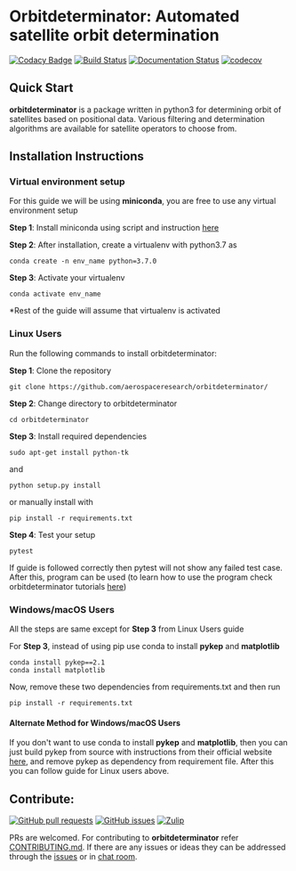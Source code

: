 # Orbitdeterminator: Automated satellite orbit determination

[![Codacy Badge](https://api.codacy.com/project/badge/Grade/9c770ba2dd9d48fa8ba3ac207b9f5c85)](https://www.codacy.com/app/201452004/orbitdeterminator?utm_source=github.com&utm_medium=referral&utm_content=aerospaceresearch/orbitdeterminator&utm_campaign=badger)
[![Build Status](https://travis-ci.org/aerospaceresearch/orbitdeterminator.svg?branch=master)](https://travis-ci.org/aerospaceresearch/orbitdeterminator)
[![Documentation Status](https://readthedocs.org/projects/orbit-determinator/badge/?version=latest)](http://orbit-determinator.readthedocs.io/en/latest/?badge=latest)
[![codecov](https://codecov.io/gh/aerospaceresearch/orbitdeterminator/branch/master/graph/badge.svg)](https://codecov.io/gh/aerospaceresearch/orbitdeterminator)

## Quick Start

__orbitdeterminator__ is a package written in python3 for determining orbit of satellites based on positional data. Various filtering and determination algorithms are available for satellite operators to choose from.  

## Installation Instructions

### Virtual environment setup
For this guide we will be using **miniconda**, you are free to use any virtual environment setup

**Step 1**: Install miniconda using script and instruction [here](https://docs.conda.io/en/latest/miniconda.html)

**Step 2**: After installation, create a virtualenv with python3.7 as
```
conda create -n env_name python=3.7.0
```
**Step 3**: Activate your virtualenv
```
conda activate env_name
```
*Rest of the guide will assume that virtualenv is activated
### Linux Users
Run the following commands to install orbitdeterminator:

**Step 1**: Clone the repository
```
git clone https://github.com/aerospaceresearch/orbitdeterminator/
```
**Step 2**: Change directory to orbitdeterminator
```
cd orbitdeterminator
```
**Step 3**: Install required dependencies
```
sudo apt-get install python-tk
```
and
```
python setup.py install
```
or manually install with
```
pip install -r requirements.txt
```
**Step 4**: Test your setup
```
pytest
```
If guide is followed correctly then pytest will not show any failed test case. After this, program can be used (to learn how to use the program check orbitdeterminator tutorials [here](https://orbit-determinator.readthedocs.io/en/latest/examples.html))
### Windows/macOS Users
All the steps are same except for **Step 3** from Linux Users guide

For **Step 3**, instead of using pip use conda to install **pykep** and **matplotlib**
```
conda install pykep==2.1
conda install matplotlib
```
Now, remove these two dependencies from requirements.txt and then run
```
pip install -r requirements.txt
```
#### Alternate Method for Windows/macOS Users

If you don't want to use conda to install **pykep** and **matplotlib**, then you can just build pykep from source with instructions from their official website [here](https://esa.github.io/pykep/installation.html), and remove pykep as dependency from requirement file. After this you can follow guide for Linux users above.

## Contribute:

[![GitHub pull requests](https://img.shields.io/github/issues-pr/aerospaceresearch/orbitdeterminator.svg?style=for-the-badge)](https://github.com/aerospaceresearch/orbitdeterminator/pulls)
[![GitHub issues](https://img.shields.io/github/issues/aerospaceresearch/orbitdeterminator.svg?style=for-the-badge)](https://github.com/aerospaceresearch/orbitdeterminator/issues)
[![Zulip](https://img.shields.io/badge/Chat-on%20Zulip-17C789.svg?style=for-the-badge)](https://aerospaceresearch.zulipchat.com/#narrow/stream/147024-OrbitDeterminator)

PRs are welcomed. For contributing to **orbitdeterminator** refer [CONTRIBUTING.md](CONTRIBUTING.md). If there are any issues or ideas they can be addressed through the [issues](https://github.com/aerospaceresearch/orbitdeterminator/issues) or in [chat room](https://aerospaceresearch.zulipchat.com/#narrow/stream/147024-OrbitDeterminator).
